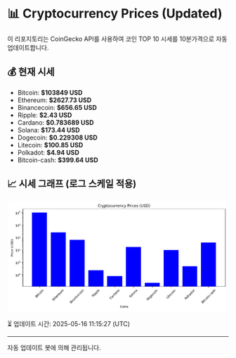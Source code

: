 
# 📊 Cryptocurrency Prices (Updated)

이 리포지토리는 CoinGecko API를 사용하여 코인 TOP 10 시세를 10분가격으로 자동 업데이트합니다.

## 💰 현재 시세
- Bitcoin: **$103849 USD**
- Ethereum: **$2627.73 USD**
- Binancecoin: **$656.65 USD**
- Ripple: **$2.43 USD**
- Cardano: **$0.783689 USD**
- Solana: **$173.44 USD**
- Dogecoin: **$0.229308 USD**
- Litecoin: **$100.85 USD**
- Polkadot: **$4.94 USD**
- Bitcoin-cash: **$399.64 USD**

## 📈 시세 그래프 (로그 스케일 적용)
![Crypto Prices](crypto_prices.png)

⏳ 업데이트 시간: 2025-05-16 11:15:27 (UTC)

---
자동 업데이트 봇에 의해 관리됩니다.
